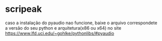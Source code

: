 # scripeak
caso a instalação do pyaudio nao funcione, baixe o arquivo correspondete a versão do seu python e arquitetura(x86 ou x64) no site https://www.lfd.uci.edu/~gohlke/pythonlibs/#pyaudio
